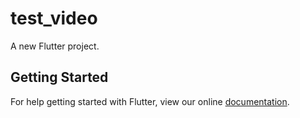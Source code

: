 # test_video

A new Flutter project.

## Getting Started

For help getting started with Flutter, view our online
[documentation](https://flutter.io/).
